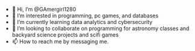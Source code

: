 - 👋 Hi, I’m @GAmergirl1280
- 👀 I’m interested in programming, pc games, and databases
- 🌱 I’m currently learning data analytics and cybersecurity
- 💞️ I’m looking to collaborate on programming for astronomy classes and backyard science projects and scifi games
- 📫 How to reach me by messaging me. 

<!---
GAmergirl1280/GAmergirl1280 is a ✨ special ✨ repository because its `README.md` (this file) appears on your GitHub profile.
You can click the Preview link to take a look at your changes.
--->

